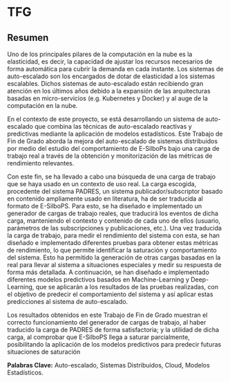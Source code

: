 # TFG
## Resumen
Uno de los principales pilares de la computación en la nube es la elasticidad, es decir, la capacidad de ajustar los recursos necesarios de forma automática para cubrir la demanda en cada instante. Los sistemas de auto-escalado son los encargados de dotar de elasticidad a los sistemas escalables. Dichos sistemas de auto-escalado están recibiendo gran atención en los últimos años debido a la expansión de las arquitecturas basadas en micro-servicios (e.g. Kubernetes y Docker) y al auge de la computación en la nube.

En el contexto de este proyecto, se está desarrollando un sistema de auto-escalado que combina las técnicas de auto-escalado reactivas y predictivas mediante la aplicación de modelos estadísticos.
Este Trabajo de Fin de Grado aborda la mejora del auto-escalado de sistemas distribuidos por medio del estudio del comportamiento de E-SilboPs bajo una carga de trabajo real a través de la obtención y monitorización de las métricas de rendimiento relevantes.

Con este fin, se ha llevado a cabo una búsqueda de una carga de trabajo que se haya usado en un contexto de uso real. La carga escogida, procedente del sistema PADRES, un sistema publicador/subscriptor basado en contenido ampliamente usado en literatura, ha de ser traducida al formato de E-SilboPS. Para esto, se ha diseñado e implementado un generador de cargas de trabajo reales, que traducirá los eventos de dicha carga, manteniendo el contexto y contenido de cada uno de ellos (usuario, parámetros de las subscripciones y publicaciones, etc.).
Una vez traducida la carga de trabajo, para medir el rendimiento del sistema con esta, se han diseñado e implementado diferentes pruebas para obtener estas métricas de rendimiento, lo que permite identificar la saturación y comportamiento del sistema.
Esto ha permitido la generación de otras cargas basadas en la real para llevar al sistema a situaciones especiales y medir su respuesta de forma más detallada.
A continuación, se han diseñado e implementado diferentes modelos predictivos basados en Machine-Learning y Deep-Learning, que se aplicarán a los resultados de las pruebas realizadas, con el objetivo de predecir el comportamiento del sistema y así aplicar estas predicciones al sistema de auto-escalado.

Los resultados obtenidos en este Trabajo de Fin de Grado muestran el correcto funcionamiento del generador de cargas de trabajo, al haber traducido la carga de PADRES de forma satisfactoria; y la utilidad de dicha carga, al comprobar que E-SilboPS llega a saturar parcialmente, posibilitando la aplicación de los modelos predictivos para predecir futuras situaciones de saturación

**Palabras Clave:** Auto-escalado, Sistemas Distribuidos, Cloud, Modelos Estadísticos.
